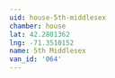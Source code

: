 ```yaml
---
uid: house-5th-middlesex
chamber: house
lat: 42.2801362
lng: -71.3510152
name: 5th Middlesex
van_id: '064'
---
```

